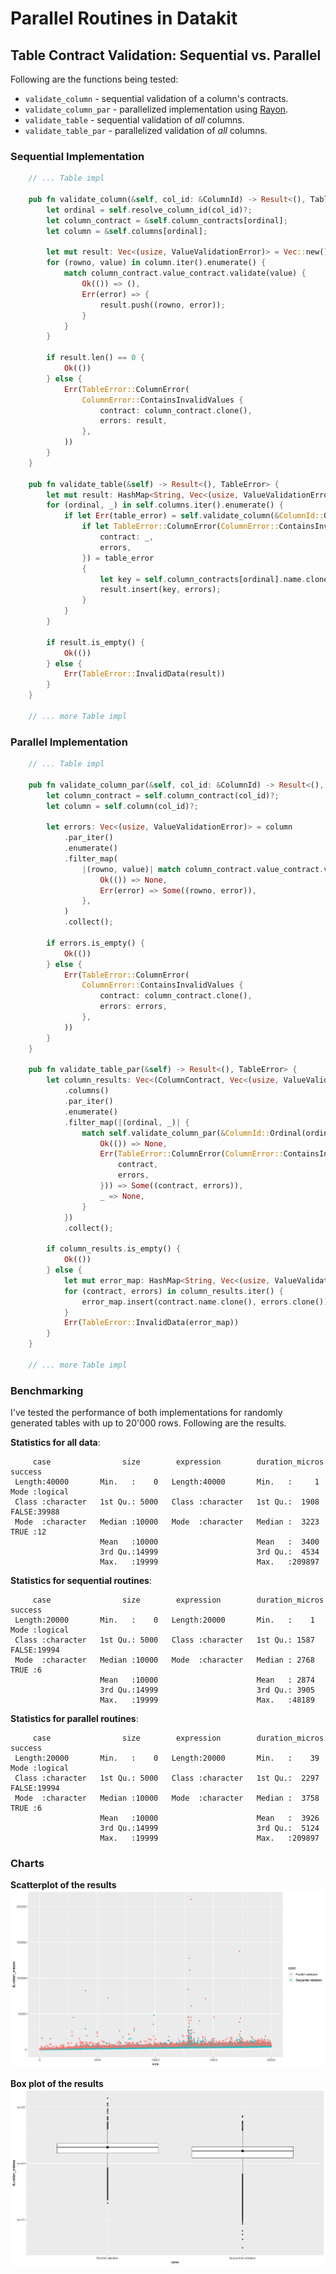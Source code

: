 # Parallel Routines in Datakit

## Table Contract Validation: Sequential vs. Parallel

Following are the functions being tested:

- `validate_column` - sequential validation of a column's contracts.
- `validate_column_par` - parallelized implementation using [Rayon](https://github.com/rayon-rs/rayon).
- `validate_table` - sequential validation of _all_ columns.
- `validate_table_par` - parallelized validation of _all_ columns.

### Sequential Implementation

```rust
    // ... Table impl

    pub fn validate_column(&self, col_id: &ColumnId) -> Result<(), TableError> {
        let ordinal = self.resolve_column_id(col_id)?;
        let column_contract = &self.column_contracts[ordinal];
        let column = &self.columns[ordinal];

        let mut result: Vec<(usize, ValueValidationError)> = Vec::new();
        for (rowno, value) in column.iter().enumerate() {
            match column_contract.value_contract.validate(value) {
                Ok(()) => (),
                Err(error) => {
                    result.push((rowno, error));
                }
            }
        }

        if result.len() == 0 {
            Ok(())
        } else {
            Err(TableError::ColumnError(
                ColumnError::ContainsInvalidValues {
                    contract: column_contract.clone(),
                    errors: result,
                },
            ))
        }
    }

    pub fn validate_table(&self) -> Result<(), TableError> {
        let mut result: HashMap<String, Vec<(usize, ValueValidationError)>> = HashMap::new();
        for (ordinal, _) in self.columns.iter().enumerate() {
            if let Err(table_error) = self.validate_column(&ColumnId::Ordinal(ordinal)) {
                if let TableError::ColumnError(ColumnError::ContainsInvalidValues {
                    contract: _,
                    errors,
                }) = table_error
                {
                    let key = self.column_contracts[ordinal].name.clone();
                    result.insert(key, errors);
                }
            }
        }

        if result.is_empty() {
            Ok(())
        } else {
            Err(TableError::InvalidData(result))
        }
    }

    // ... more Table impl
```

### Parallel Implementation

```rust
    // ... Table impl

    pub fn validate_column_par(&self, col_id: &ColumnId) -> Result<(), TableError> {
        let column_contract = self.column_contract(col_id)?;
        let column = self.column(col_id)?;

        let errors: Vec<(usize, ValueValidationError)> = column
            .par_iter()
            .enumerate()
            .filter_map(
                |(rowno, value)| match column_contract.value_contract.validate(value) {
                    Ok(()) => None,
                    Err(error) => Some((rowno, error)),
                },
            )
            .collect();

        if errors.is_empty() {
            Ok(())
        } else {
            Err(TableError::ColumnError(
                ColumnError::ContainsInvalidValues {
                    contract: column_contract.clone(),
                    errors: errors,
                },
            ))
        }
    }

    pub fn validate_table_par(&self) -> Result<(), TableError> {
        let column_results: Vec<(ColumnContract, Vec<(usize, ValueValidationError)>)> = self
            .columns()
            .par_iter()
            .enumerate()
            .filter_map(|(ordinal, _)| {
                match self.validate_column_par(&ColumnId::Ordinal(ordinal)) {
                    Ok(()) => None,
                    Err(TableError::ColumnError(ColumnError::ContainsInvalidValues {
                        contract,
                        errors,
                    })) => Some((contract, errors)),
                    _ => None,
                }
            })
            .collect();

        if column_results.is_empty() {
            Ok(())
        } else {
            let mut error_map: HashMap<String, Vec<(usize, ValueValidationError)>> = HashMap::new();
            for (contract, errors) in column_results.iter() {
                error_map.insert(contract.name.clone(), errors.clone());
            }
            Err(TableError::InvalidData(error_map))
        }
    }

    // ... more Table impl
```

### Benchmarking

I've tested the performance of both implementations for randomly generated tables with up to
20'000 rows. Following are the results.

**Statistics for all data**:

```
     case                size        expression        duration_micros   success
 Length:40000       Min.   :    0   Length:40000       Min.   :     1   Mode :logical
 Class :character   1st Qu.: 5000   Class :character   1st Qu.:  1908   FALSE:39988
 Mode  :character   Median :10000   Mode  :character   Median :  3223   TRUE :12
                    Mean   :10000                      Mean   :  3400
                    3rd Qu.:14999                      3rd Qu.:  4534
                    Max.   :19999                      Max.   :209897
```

**Statistics for sequential routines**:

```
     case                size        expression        duration_micros  success
 Length:20000       Min.   :    0   Length:20000       Min.   :    1   Mode :logical
 Class :character   1st Qu.: 5000   Class :character   1st Qu.: 1587   FALSE:19994
 Mode  :character   Median :10000   Mode  :character   Median : 2768   TRUE :6
                    Mean   :10000                      Mean   : 2874
                    3rd Qu.:14999                      3rd Qu.: 3905
                    Max.   :19999                      Max.   :48189
```

**Statistics for parallel routines**:

```
     case                size        expression        duration_micros   success
 Length:20000       Min.   :    0   Length:20000       Min.   :    39   Mode :logical
 Class :character   1st Qu.: 5000   Class :character   1st Qu.:  2297   FALSE:19994
 Mode  :character   Median :10000   Mode  :character   Median :  3758   TRUE :6
                    Mean   :10000                      Mean   :  3926
                    3rd Qu.:14999                      3rd Qu.:  5124
                    Max.   :19999                      Max.   :209897
```

### Charts

**Scatterplot of the results**
![Benchmark Scatterplot](benchmark-table-validation-scatter.png)

**Box plot of the results**
![Benchmark Box Plot](benchmark-table-validation-boxplot.png)
